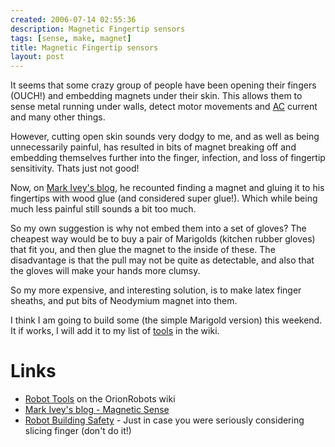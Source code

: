 ```yaml
---
created: 2006-07-14 02:55:36
description: Magnetic Fingertip sensors
tags: [sense, make, magnet]
title: Magnetic Fingertip sensors
layout: post
---
```

It seems that some crazy group of people have been opening their fingers (OUCH!) and embedding magnets under their skin. This allows them to sense metal running under walls, detect motor movements and [AC](AC "Alternating Current") current and many other things.

However, cutting open skin sounds very dodgy to me, and as well as being unnecessarily painful, has resulted in bits of magnet breaking off and embedding themselves further into the finger, infection, and loss of fingertip sensitivity. Thats just not good!

Now, on <a href="http://zovirl.com/2006/07/09/magnetic-sense/" >Mark Ivey's blog</a>, he recounted finding a magnet and gluing it to his fingertips with wood glue (and considered super glue!). Which while being much less painful still sounds a bit too much.

So my own suggestion is why not embed them into a set of gloves? The cheapest way would be to buy a pair of Marigolds (kitchen rubber gloves) that fit you, and then glue the magnet to the inside of these. The disadvantage is that the pull may not be quite as detectable, and also that the gloves will make your hands more clumsy.

So my more expensive, and interesting solution, is to make latex finger sheaths, and put bits of Neodymium magnet into them.

I think I am going to build some (the simple Marigold version) this weekend. It if works, I will add it to my list of [tools](Robot+Tools "Tools that are often required to get started in robot building") in the wiki.

# Links
* [Robot Tools](Robot+Tools "Tools that are often required to get started in robot building") on the OrionRobots wiki
* <a href="http://zovirl.com/2006/07/09/magnetic-sense/" >Mark Ivey's blog - Magnetic Sense</a>
* [Robot Building Safety](Robot+Building+Safety "Building robots can be dangerous - tips to help your safety") - Just in case you were seriously considering slicing finger (don't do it!)
